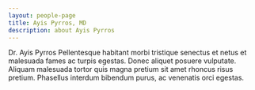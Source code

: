 ```yaml
---
layout: people-page
title: Ayis Pyrros, MD
description: about Ayis Pyrros
---
```


Dr. Ayis Pyrros Pellentesque habitant morbi tristique senectus et netus et malesuada fames ac turpis egestas. Donec aliquet posuere vulputate. Aliquam malesuada tortor quis magna pretium sit amet rhoncus risus pretium. Phasellus interdum bibendum purus, ac venenatis orci egestas.
